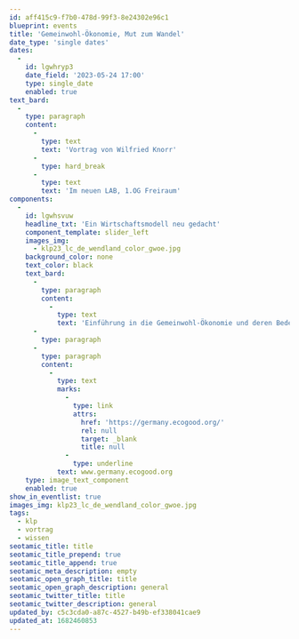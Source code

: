 ```yaml
---
id: aff415c9-f7b0-478d-99f3-8e24302e96c1
blueprint: events
title: 'Gemeinwohl-Ökonomie, Mut zum Wandel'
date_type: 'single dates'
dates:
  -
    id: lgwhryp3
    date_field: '2023-05-24 17:00'
    type: single_date
    enabled: true
text_bard:
  -
    type: paragraph
    content:
      -
        type: text
        text: 'Vortrag von Wilfried Knorr'
      -
        type: hard_break
      -
        type: text
        text: 'Im neuen LAB, 1.OG Freiraum'
components:
  -
    id: lgwhsvuw
    headline_txt: 'Ein Wirtschaftsmodell neu gedacht'
    component_template: slider_left
    images_img:
      - klp23_lc_de_wendland_color_gwoe.jpg
    background_color: none
    text_color: black
    text_bard:
      -
        type: paragraph
        content:
          -
            type: text
            text: 'Einführung in die Gemeinwohl-Ökonomie und deren Bedeutung für eine Transformation zu einer enkeltauglichen Welt.'
      -
        type: paragraph
      -
        type: paragraph
        content:
          -
            type: text
            marks:
              -
                type: link
                attrs:
                  href: 'https://germany.ecogood.org/'
                  rel: null
                  target: _blank
                  title: null
              -
                type: underline
            text: www.germany.ecogood.org
    type: image_text_component
    enabled: true
show_in_eventlist: true
images_img: klp23_lc_de_wendland_color_gwoe.jpg
tags:
  - klp
  - vortrag
  - wissen
seotamic_title: title
seotamic_title_prepend: true
seotamic_title_append: true
seotamic_meta_description: empty
seotamic_open_graph_title: title
seotamic_open_graph_description: general
seotamic_twitter_title: title
seotamic_twitter_description: general
updated_by: c5c3cda0-a87c-4527-b49b-ef338041cae9
updated_at: 1682460853
---
```

